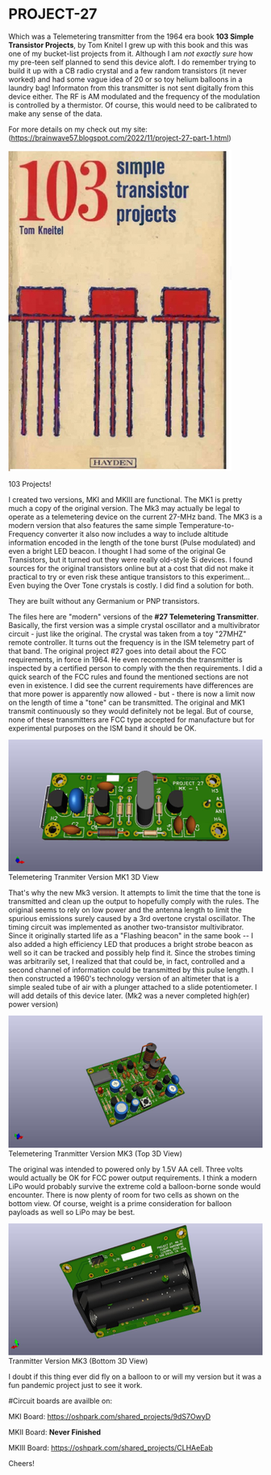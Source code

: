 # PROJECT-27
Which was a Telemetering transmitter from the 1964 era book **103 Simple Transistor Projects**, by Tom Knitel  I grew up with this book and this was one of my bucket-list projects from it. Although I am *not exactly sure* how my pre-teen self planned to send this device aloft.  I do remember trying to build it up with a CB radio crystal and a few random transistors (it never worked) and had some vague idea of 20 or so toy helium balloons in a laundry bag! Informaton from this transmitter is not sent digitally from this device either.  The RF is AM modulated and the frequency of the modulation is controlled by a thermistor.  Of course, this would need to be calibrated to make any sense of the data. 

For more details on my check out my site: (https://brainwave57.blogspot.com/2022/11/project-27-part-1.html)


![PROJECT-27](https://github.com/b-wave/PROJECT-27/blob/main/BMP/103_cover.jpg)

103 Projects!

I created two versions, MKI and MKIII are functional. The MK1 is pretty much a copy of the original version. The Mk3 may actually be legal to operate as a telemetering device on the current 27-MHz band. The MK3 is a modern version that also features the same simple Temperature-to-Frequency converter it also now includes a way to include altitude information encoded in the length of the tone burst (Pulse modulated) and even a bright LED beacon.  I thought I had some of the original Ge Transistors, but it turned out they were really old-style Si devices. I found sources for the original transistors online but at a cost that did not make it practical to try or even risk these antique transistors to this experiment... Even buying the Over Tone crystals is costly. I did find a solution for both.  

They are built without any Germanium or PNP transistors. 

The files here are "modern" versions of the **#27 Telemetering Transmitter**. Basically, the first version was a simple crystal oscillator and a multivibrator circuit - just like the original. The crystal was taken from a toy "27MHZ" remote controller. It turns out the frequency is in the ISM telemetry part of that band. The original project #27 goes into detail about the FCC requirements, in force in 1964. He even recommends the transmitter is inspected by a certified person to comply with the then requirements. I did a quick search of the FCC rules and found the mentioned sections are not even in existence. I did see the current requirements have differences are that more power is apparently now allowed - but - there is now a limit now on the length of time a "tone" can be transmitted. The original and MK1 transmit continuously so they would definitely not be legal. But of course, none of these transmitters are FCC type accepted for manufacture but for experimental purposes on the ISM band it should be OK.

![PROJECT-27](https://github.com/b-wave/PROJECT-27/blob/main/BMP/PROJECT27_MK1_3d.jpg)
Telemetering Tranmiter Version MK1 3D View


That's why the new Mk3 version.  It attempts to limit the time that the tone is transmitted and clean up the output to hopefully comply with the rules.  The original seems to rely on low power and the antenna length to limit the spurious emissions surely caused by a 3rd overtone crystal oscillator.  The timing circuit was implemented as another two-transistor multivibrator. Since it originally started life as a "Flashing beacon" in the same book -- I also added a high efficiency LED that produces a bright strobe beacon as well so it can be tracked and possibly help find it.  Since the strobes timing was arbitrarily set, I realized that that could be, in fact, controlled and a second channel of information could be transmitted by this pulse length.  I then constructed a 1960's technology version of an altimeter that is a simple sealed tube of air with a plunger attached to a slide potentiometer. I will add details of this device later. (Mk2 was a never completed high(er) power version)

![PROJECT-27](https://github.com/b-wave/PROJECT-27/blob/main/BMP/PROJECT27_MKIII_3d.jpg)
Telemetering Tranmitter Version MK3 (Top 3D View)

The original was intended to powered only by 1.5V AA cell.  Three volts would actually be OK for FCC power output requirements. I think a modern LiPo would probably survive the extreme cold a balloon-borne sonde would encounter. There is now plenty of room for two cells as shown on the bottom view. Of course, weight is a prime consideration for balloon payloads as well so LiPo may be best.  

![PROJECT-27](https://github.com/b-wave/PROJECT-27/blob/main/BMP/PROJECT27_MKIII_bottom.jpg)
Tranmitter Version MK3 (Bottom 3D View)

I doubt if this thing ever did fly on a balloon to or will my version but it was a fun pandemic project just to see it work. 

#Circuit boards are availble on:

MKI  Board: https://oshpark.com/shared_projects/9dS7OwyD

MKII Board:  **Never Finished** 

MKIII Board: https://oshpark.com/shared_projects/CLHAeEab


Cheers!


 
